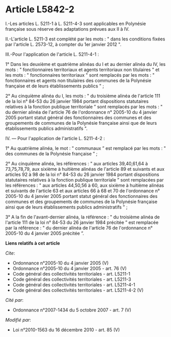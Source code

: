 # Article L5842-2

I.-Les articles L. 5211-1 à L. 5211-4-3 sont applicables en Polynésie française sous réserve des adaptations prévues aux II à
IV. 

II.-L'article L. 5211-3 est complété par les mots : " dans les conditions fixées par l'article L. 2573-12, à compter du 1er
janvier 2012 ". 

III.-Pour l'application de l'article L. 5211-4-1 : 

1° Dans les deuxième et quatrième alinéas du I et au dernier alinéa du IV, les mots : " fonctionnaires territoriaux et agents
territoriaux non titulaires " et les mots : " fonctionnaires territoriaux " sont remplacés par les mots : " fonctionnaires et
agents non titulaires des communes de la Polynésie française et de leurs établissements publics " ; 

2° Au cinquième alinéa du I, les mots : " du troisième alinéa de l'article 111 de la loi n° 84-53 du 26 janvier 1984 portant
dispositions statutaires relatives à la fonction publique territoriale ” sont remplacés par les mots : " du dernier alinéa de
l'article 76 de l'ordonnance n° 2005-10 du 4 janvier 2005 portant statut général des fonctionnaires des communes et des
groupements de communes de la Polynésie française ainsi que de leurs établissements publics administratifs ". 

IV. ― Pour l'application de l'article L. 5211-4-2 : 

1° Au quatrième alinéa, le mot : " communaux ” est remplacé par les mots : " des communes de la Polynésie française ” ; 

2° Au cinquième alinéa, les références : " aux articles 39,40,61,64 à 73,75,78,79, aux sixième à huitième alinéas de
l'article 89 et suivants et aux articles 92 à 98 de la loi n° 84-53 du 26 janvier 1984 portant dispositions statutaires
relatives à la fonction publique territoriale ” sont remplacées par les références : " aux articles 44,50,56 à 60, aux
sixième à huitième alinéas et suivants de l'article 63 et aux articles 66 à 68 et 70 de l'ordonnance n° 2005-10 du 4 janvier
2005 portant statut général des fonctionnaires des communes et des groupements de communes de la Polynésie française ainsi
que de leurs établissements publics administratifs ” ; 

3° A la fin de l'avant-dernier alinéa, la référence : " du troisième alinéa de l'article 111 de la loi n° 84-53 du 26 janvier
1984 précitée ” est remplacée par la référence : " du dernier alinéa de l'article 76 de l'ordonnance n° 2005-10 du 4 janvier
2005 précitée ”.

**Liens relatifs à cet article**

_Cite_:

  - Ordonnance n°2005-10 du 4 janvier 2005 (V)
  - Ordonnance n°2005-10 du 4 janvier 2005 - art. 76 (V)
  - Code général des collectivités territoriales - art. L5211-1
  - Code général des collectivités territoriales - art. L5211-3
  - Code général des collectivités territoriales - art. L5211-4-1
  - Code général des collectivités territoriales - art. L5211-4-2 (V)

_Cité par_:

  - Ordonnance n°2007-1434 du 5 octobre 2007 - art. 7 (V)

_Modifié par_:

  - Loi n°2010-1563 du 16 décembre 2010 - art. 85 (V)
